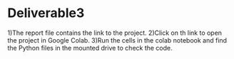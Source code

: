 # Deliverable3

1)The report file contains the link to the project. 
2)Click on th link to open the project in Google Colab.
3)Run the cells in the colab notebook and find the Python files in the mounted drive to check the code.
